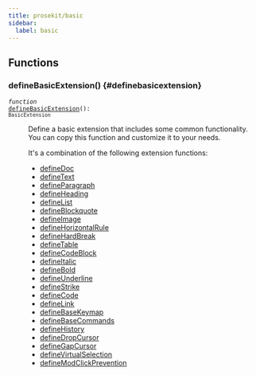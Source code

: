 ```yaml
---
title: prosekit/basic
sidebar:
  label: basic
---
```


## Functions

### defineBasicExtension() {#definebasicextension}

<dl>

<dt>

<code data-typedoc-declaration><i>function</i> <i></i> <a id="definebasicextension-2" href="#definebasicextension-2">defineBasicExtension</a>(): `BasicExtension`</code>

</dt>

<dd>

Define a basic extension that includes some common functionality. You can
copy this function and customize it to your needs.

It's a combination of the following extension functions:

- [defineDoc](extensions/doc.md#definedoc)
- [defineText](extensions/text.md#definetext)
- [defineParagraph](extensions/paragraph.md#defineparagraph)
- [defineHeading](extensions/heading.md#defineheading)
- [defineList](extensions/list.md#definelist)
- [defineBlockquote](extensions/blockquote.md#defineblockquote)
- [defineImage](extensions/image.md#defineimage)
- [defineHorizontalRule](extensions/horizontal-rule.md#definehorizontalrule)
- [defineHardBreak](extensions/hard-break.md#definehardbreak)
- [defineTable](extensions/table.md#definetable)
- [defineCodeBlock](extensions/code-block.md#definecodeblock)
- [defineItalic](extensions/italic.md#defineitalic)
- [defineBold](extensions/bold.md#definebold)
- [defineUnderline](extensions/underline.md#defineunderline)
- [defineStrike](extensions/strike.md#definestrike)
- [defineCode](extensions/code.md#definecode)
- [defineLink](extensions/link.md#definelink)
- [defineBaseKeymap](core.md#definebasekeymap)
- [defineBaseCommands](core.md#definebasecommands)
- [defineHistory](core.md#definehistory)
- [defineDropCursor](extensions/drop-cursor.md#definedropcursor)
- [defineGapCursor](extensions/gap-cursor.md#definegapcursor)
- [defineVirtualSelection](extensions/virtual-selection.md#definevirtualselection)
- [defineModClickPrevention](extensions/mod-click-prevention.md#definemodclickprevention)

</dd>

</dl>
